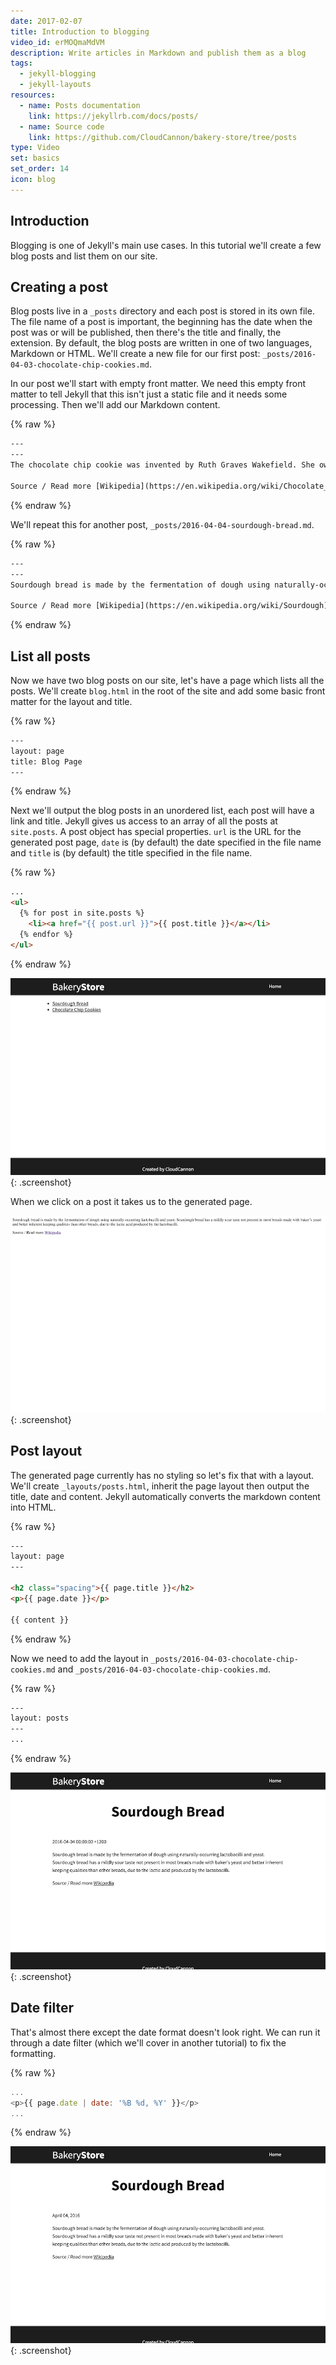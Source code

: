 ```yaml
---
date: 2017-02-07
title: Introduction to blogging
video_id: erMOQmaMdVM
description: Write articles in Markdown and publish them as a blog
tags:
  - jekyll-blogging
  - jekyll-layouts
resources:
  - name: Posts documentation
    link: https://jekyllrb.com/docs/posts/
  - name: Source code
    link: https://github.com/CloudCannon/bakery-store/tree/posts
type: Video
set: basics
set_order: 14
icon: blog
---
```

## Introduction

Blogging is one of Jekyll's main use cases. In this tutorial we'll create a few blog posts and list them on our site.

## Creating a post

Blog posts live in a `_posts` directory and each post is stored in its own file. The file name of a post is important, the beginning has the date when the post was or will be published, then there's the title and finally, the extension. By default, the blog posts are written in one of two languages, Markdown or HTML. We'll create a new file for our first post: `_posts/2016-04-03-chocolate-chip-cookies.md`.

In our post we'll start with empty front matter. We need this empty front matter to tell Jekyll that this isn't just a static file and it needs some processing. Then we'll add our Markdown content.

{% raw %}
~~~html
---
---
The chocolate chip cookie was invented by Ruth Graves Wakefield. She owned the Toll House Inn, in Whitman, Massachusetts, a very popular restaurant that featured home cooking in the 1930s. Her cookbook, Toll House Tried and True Recipes, was first published in 1936 by M. Barrows &amp; Company, New York. The 1938 edition of the cookbook was the first to include the recipe "Toll House Chocolate Crunch Cookie" which rapidly became a favorite cookie in American homes.

Source / Read more [Wikipedia](https://en.wikipedia.org/wiki/Chocolate_chip_cookie)
~~~
{% endraw %}

We'll repeat this for another post, `_posts/2016-04-04-sourdough-bread.md`.

{% raw %}
~~~html
---
---
Sourdough bread is made by the fermentation of dough using naturally-occurring lactobacilli and yeast. Sourdough bread has a mildly sour taste not present in most breads made with baker's yeast and better inherent keeping qualities than other breads, due to the lactic acid produced by the lactobacilli.

Source / Read more [Wikipedia](https://en.wikipedia.org/wiki/Sourdough)
~~~
{% endraw %}

## List all posts

Now we have two blog posts on our site, let's have a page which lists all the posts. We'll create `blog.html` in the root of the site and add some basic front matter for the layout and title.

{% raw %}
~~~html
---
layout: page
title: Blog Page
---
~~~
{% endraw %}

Next we'll output the blog posts in an unordered list, each post will have a link and title. Jekyll gives us access to an array of all the posts at `site.posts`. A post object has special properties. `url` is the URL for the generated post page, `date` is (by default) the date specified in the file name and `title` is (by default) the title specified in the file name.

{% raw %}
~~~html
...
<ul>
  {% for post in site.posts %}
    <li><a href="{{ post.url }}">{{ post.title }}</a></li>
  {% endfor %}
</ul>
~~~
{% endraw %}

![Blog posts](/images/tutorials/blogging/blog-list.png){: .screenshot}

When we click on a post it takes us to the generated page.

![Blog post](/images/tutorials/blogging/post.png){: .screenshot}

## Post layout

The generated page currently has no styling so let's fix that with a layout. We'll create `_layouts/posts.html`, inherit the page layout then output the title, date and content. Jekyll automatically converts the markdown content into HTML.

{% raw %}
~~~html
---
layout: page
---

<h2 class="spacing">{{ page.title }}</h2>
<p>{{ page.date }}</p>

{{ content }}
~~~
{% endraw %}

Now we need to add the layout in `_posts/2016-04-03-chocolate-chip-cookies.md` and `_posts/2016-04-03-chocolate-chip-cookies.md`.

{% raw %}
~~~html
---
layout: posts
---
...
~~~
{% endraw %}

![Formatted blog post](/images/tutorials/blogging/formatted-post.png){: .screenshot}

## Date filter

That's almost there except the date format doesn't look right. We can run it through a date filter (which we'll cover in another tutorial) to fix the formatting.

{% raw %}
~~~javascript
...
<p>{{ page.date | date: '%B %d, %Y' }}</p>
...
~~~
{% endraw %}

![Date](/images/tutorials/blogging/date.png){: .screenshot}
